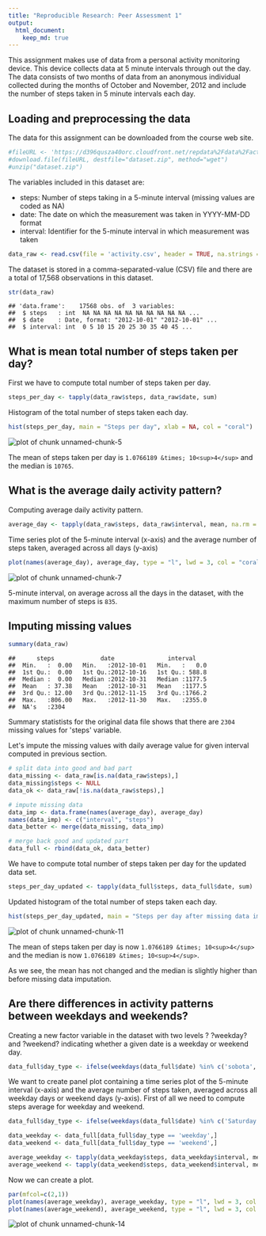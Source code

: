 ```yaml
---
title: "Reproducible Research: Peer Assessment 1"
output: 
  html_document:
    keep_md: true
---
```


This assignment makes use of data from a personal activity monitoring device. This device collects data at 5 minute intervals through out the day. The data consists of two months of data from an anonymous individual collected during the months of October and November, 2012 and include the number of steps taken in 5 minute intervals each day.

## Loading and preprocessing the data

The data for this assignment can be downloaded from the course web site.


```r
#fileURL <- 'https://d396qusza40orc.cloudfront.net/repdata%2Fdata%2Factivity.zip'
#download.file(fileURL, destfile="dataset.zip", method="wget")
#unzip("dataset.zip")
```

The variables included in this dataset are:  
- steps: Number of steps taking in a 5-minute interval (missing values are coded as NA)  
- date: The date on which the measurement was taken in YYYY-MM-DD format  
- interval: Identifier for the 5-minute interval in which measurement was taken


```r
data_raw <- read.csv(file = 'activity.csv', header = TRUE, na.strings = NA, colClasses = c('integer', 'Date', 'integer'))
```

The dataset is stored in a comma-separated-value (CSV) file and there are a total of 17,568 observations in this dataset.


```r
str(data_raw)
```

```
## 'data.frame':	17568 obs. of  3 variables:
##  $ steps   : int  NA NA NA NA NA NA NA NA NA NA ...
##  $ date    : Date, format: "2012-10-01" "2012-10-01" ...
##  $ interval: int  0 5 10 15 20 25 30 35 40 45 ...
```

## What is mean total number of steps taken per day?

First we have to compute total number of steps taken per day.


```r
steps_per_day <- tapply(data_raw$steps, data_raw$date, sum)
```

Histogram of the total number of steps taken each day.


```r
hist(steps_per_day, main = "Steps per day", xlab = NA, col = "coral")
```

![plot of chunk unnamed-chunk-5](figure/unnamed-chunk-5-1.png) 

The mean of steps taken per day is ``1.0766189 &times; 10<sup>4</sup>`` and the median is ``10765``. 

## What is the average daily activity pattern?

Computing average daily activity pattern.


```r
average_day <- tapply(data_raw$steps, data_raw$interval, mean, na.rm = TRUE)
```

Time series plot of the 5-minute interval (x-axis) and the average number of steps taken, averaged across all days (y-axis)


```r
plot(names(average_day), average_day, type = "l", lwd = 3, col = "coral", main = "Average daily activity pattern", xlab = "5-minute time interval", ylab = "Steps taken")
```

![plot of chunk unnamed-chunk-7](figure/unnamed-chunk-7-1.png) 

5-minute interval, on average across all the days in the dataset, with the maximum number of steps is ``835``.


## Imputing missing values


```r
summary(data_raw)
```

```
##      steps             date               interval     
##  Min.   :  0.00   Min.   :2012-10-01   Min.   :   0.0  
##  1st Qu.:  0.00   1st Qu.:2012-10-16   1st Qu.: 588.8  
##  Median :  0.00   Median :2012-10-31   Median :1177.5  
##  Mean   : 37.38   Mean   :2012-10-31   Mean   :1177.5  
##  3rd Qu.: 12.00   3rd Qu.:2012-11-15   3rd Qu.:1766.2  
##  Max.   :806.00   Max.   :2012-11-30   Max.   :2355.0  
##  NA's   :2304
```

Summary statistists for the original data file shows that there are ``2304`` missing values for 'steps' variable.

Let's impute the missing values with daily average value for given interval computed in previous section.


```r
# split data into good and bad part
data_missing <- data_raw[is.na(data_raw$steps),]
data_missing$steps <- NULL
data_ok <- data_raw[!is.na(data_raw$steps),]

# impute missing data
data_imp <- data.frame(names(average_day), average_day)
names(data_imp) <- c("interval", "steps")
data_better <- merge(data_missing, data_imp)

# merge back good and updated part
data_full <- rbind(data_ok, data_better)
```

We have to compute total number of steps taken per day for the updated data set.


```r
steps_per_day_updated <- tapply(data_full$steps, data_full$date, sum)
```

Updated histogram of the total number of steps taken each day.


```r
hist(steps_per_day_updated, main = "Steps per day after missing data imputation", xlab = NA, col = "coral")
```

![plot of chunk unnamed-chunk-11](figure/unnamed-chunk-11-1.png) 

The mean of steps taken per day is now ``1.0766189 &times; 10<sup>4</sup>`` and the median is now ``1.0766189 &times; 10<sup>4</sup>``.

As we see, the mean has not changed and the median is slightly higher than before missing data imputation.

## Are there differences in activity patterns between weekdays and weekends?

Creating a new factor variable in the dataset with two levels ? ?weekday? and ?weekend? indicating whether a given date is a weekday or weekend day.


```r
data_full$day_type <- ifelse(weekdays(data_full$date) %in% c('sobota', 'niedziela'), 'weekend', 'weekday')
```

We want to create panel plot containing a time series plot of the 5-minute interval (x-axis) and the average number of steps taken, averaged across all weekday days or weekend days (y-axis). First of all we need to compute steps average for weekday and weekend.


```r
data_full$day_type <- ifelse(weekdays(data_full$date) %in% c('Saturday', 'Sunday'), 'weekend', 'weekday')

data_weekday <- data_full[data_full$day_type == 'weekday',]
data_weekend <- data_full[data_full$day_type == 'weekend',]

average_weekday <- tapply(data_weekday$steps, data_weekday$interval, mean)
average_weekend <- tapply(data_weekend$steps, data_weekend$interval, mean)
```

Now we can create a plot.


```r
par(mfcol=c(2,1))
plot(names(average_weekday), average_weekday, type = "l", lwd = 3, col = "coral", main = "Average weekday activity pattern", xlab = "5-minute time interval", ylab = "Steps taken", )
plot(names(average_weekend), average_weekend, type = "l", lwd = 3, col = "cyan", main = "Average weekend activity pattern", xlab = "5-minute time interval", ylab = "Steps taken")
```

![plot of chunk unnamed-chunk-14](figure/unnamed-chunk-14-1.png) 
